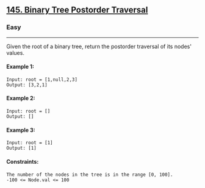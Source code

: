 [145. Binary Tree Postorder Traversal](https://leetcode.com/problems/binary-tree-postorder-traversal/?envType=daily-question&envId=2024-08-25)
---------------------------------------------------------------------------------------------------------------------------------------------

### Easy
---------------------------------------------------------------------------------------------------------------------------------------------

Given the root of a binary tree, return the postorder traversal of its nodes' values.

#### Example 1:
```
Input: root = [1,null,2,3]
Output: [3,2,1]
```
#### Example 2:
```
Input: root = []
Output: []
```
#### Example 3:
```
Input: root = [1]
Output: [1]
```
#### Constraints:
```
The number of the nodes in the tree is in the range [0, 100].
-100 <= Node.val <= 100
```
